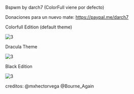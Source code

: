 Bspwm by darch7 (ColorFull viene por defecto) 

Donaciones para un nuevo mate: https://paypal.me/darch7

Colorfull Edition (default theme)

![3](https://user-images.githubusercontent.com/70046164/108608400-71254c80-73a5-11eb-8b34-4c8a37577767.png)

Dracula Theme

![3](https://user-images.githubusercontent.com/70046164/108585008-78584600-7324-11eb-8c3e-934e364afdf3.png)

Black Edition

![3](https://user-images.githubusercontent.com/70046164/108582965-0f1d0680-7315-11eb-8761-175e9fa22f99.png)



creditos: @mxhectorvega 
@Bourne_Again
